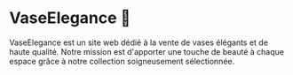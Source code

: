 # VaseElegance 🏺

VaseElegance est un site web dédié à la vente de vases élégants et de haute qualité.
Notre mission est d'apporter une touche de beauté à chaque espace grâce à notre collection soigneusement sélectionnée.